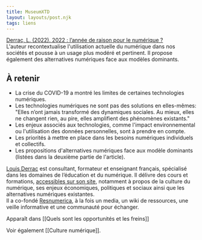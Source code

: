 ```yaml
---
title: MuseumXTD
layout: layouts/post.njk
tags: liens
---
```

[Derrac, L. (2022). 2022 : l’année de raison pour le numérique ?](https://louisderrac.com/2022/01/13/2022-lannee-de-raison-pour-le-numerique/)  
L'auteur recontextualise l'utilisation actuelle du numérique dans nos sociétés et pousse à un usage plus modéré et pertinent. Il propose également des alternatives numériques face aux modèles dominants.  

## À retenir
- La crise du COVID-19 a montré les limites de certaines technologies numériques. 
- Les technologies numériques ne sont pas des solutions en elles-mêmes: "Elles n’ont jamais transformé des dynamiques sociales. Au mieux, elles ne changent rien, au pire, elles amplifient des phénomènes existants."
- Les enjeux associés aux technologies, comme l'impact environnemental ou l'utilisation des données personnelles, sont à prendre en compte. 
- Les priorités à mettre en place dans les besoins numériques individuels et collectifs.    
- Les propositions d'alternatives numériques face aux modèle dominants (listées dans la deuxième partie de l'article). 

  
[Louis Derrac](https://louisderrac.com/) est consultant, formateur et enseignant français, spécialisé dans les domaines de l’éducation et du numérique.
Il délivre des cours et formations, [accessibles sur son site](https://louisderrac.com/cours-et-formations/), notamment à propos de la culture du numérique, ses enjeux économiques, politiques et sociaux ainsi que les alternatives numériques existantes.  
Il a co-fondé [Resnumerica](https://resnumerica.org/), à la fois un media, un wiki de ressources, une veille informative et une communauté pour échanger.   

Apparaît dans [[Quels sont les opportunités et les freins]]

Voir également [[Culture numérique]]. 